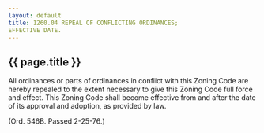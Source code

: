 ```yaml
---
layout: default 
title: 1260.04 REPEAL OF CONFLICTING ORDINANCES;
EFFECTIVE DATE.
---
```


{{ page.title }}
----------------

All ordinances or parts of ordinances in conflict with this Zoning Code
are hereby repealed to the extent necessary to give this Zoning Code
full force and effect. This Zoning Code shall become effective from and
after the date of its approval and adoption, as provided by law.

(Ord. 546B. Passed 2-25-76.)
